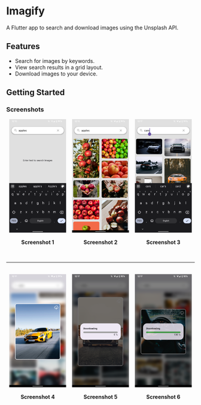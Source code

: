 # Imagify

A Flutter app to search and download images using the Unsplash API.

## Features

- Search for images by keywords.
- View search results in a grid layout.
- Download images to your device.

## Getting Started

### Screenshots

<div style="display: flex; justify-content: space-around;">
  <div style="text-align: center;">
    <img src="screenshots/im_1.png" width="90%" />
    <p><strong>Screenshot 1</strong></p>
  </div>
  <div style="text-align: center;">
    <img src="screenshots/im_2.png" width="90%" />
    <p><strong>Screenshot 2</strong></p>
  </div>
  <div style="text-align: center;">
    <img src="screenshots/im_3.png" width="90%" />
    <p><strong>Screenshot 3</strong></p>
  </div>
</div>
<br>

---

<br>
<div style="display: flex; justify-content: space-around;">
  <div style="text-align: center;">
    <img src="screenshots/im_4.png" width="90%" />
    <p><strong>Screenshot 4</strong></p>
  </div>
  <div style="text-align: center;">
    <img src="screenshots/im_5.png" width="90%" />
    <p><strong>Screenshot 5</strong></p>
  </div>
  <div style="text-align: center;">
    <img src="screenshots/im_6.png" width="90%" />
    <p><strong>Screenshot 6</strong></p>
  </div>
</div>
